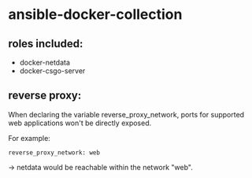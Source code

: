 # ansible-docker-collection

## roles included:
- docker-netdata
- docker-csgo-server

## reverse proxy:
When declaring the variable reverse_proxy_network, ports for supported web applications won't be directly exposed.

For example:
```
reverse_proxy_network: web
```
-> netdata would be reachable within the network "web".
